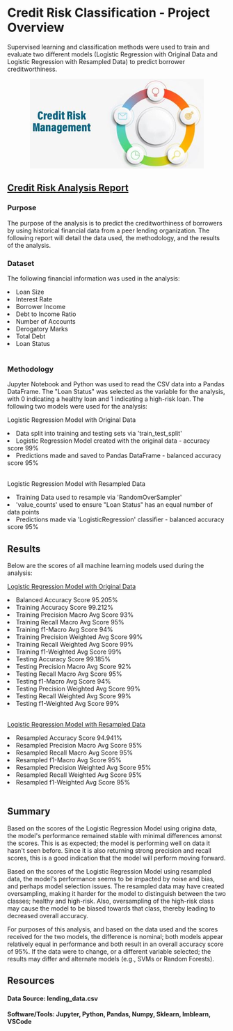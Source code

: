 # Credit Risk Classification - Project Overview
Supervised learning and classification methods were used to train and evaluate two different models (Logistic Regression with Original Data and Logistic Regression with Resampled Data) to predict borrower creditworthiness. 
<br>

<!-- <center><img src="Images/credit_arroworange.jpg"/></center> -->
<!-- <img src="Images/credit-risk-assessment.png"/> -->
<center>
<img src="Images/Credit-Risk-Management.jpg"/>
</center>
<!-- <center> <img height = 200 src="Images/robot.jpg"/></center> -->


## <u> Credit Risk Analysis Report </u>

### <b> Purpose </b>
The purpose of the analysis is to predict the creditworthiness of borrowers by using historical financial data from a peer lending organization. The following report will detail the data used, the methodology, and the results of the analysis.

### <b> Dataset </b>
The following financial information was used in the analysis:
<li> Loan Size </li>
<li> Interest Rate </li>
<li> Borrower Income </li>
<li> Debt to Income Ratio </li>
<li> Number of Accounts </li>
<li> Derogatory Marks </li>
<li> Total Debt </li>
<li> Loan Status </li>
<br>

### <b> Methodology </b>
Jupyter Notebook and Python was used to read the CSV data into a Pandas DataFrame. The "Loan Status" was selected as the variable for the analysis, with 0 indicating a healthy loan and 1 indicating a high-risk loan. The following two models were used for the analysis:

Logistic Regression Model with Original Data
<li> Data split into training and testing sets via 'train_test_split' </li>
<li> Logistic Regression Model created with the original data - accuracy score 99% </li>
<li> Predictions made and saved to Pandas DataFrame - balanced accuracy score 95%</li>
<br>

Logistic Regression Model with Resampled Data
<li> Training Data used to resample via 'RandomOverSampler' </li>
<li> 'value_counts' used to ensure "Loan Status" has an equal number of data points </li>
<li> Predictions made via 'LogisticRegression' classifier - balanced accuracy score 95% </li>

## Results
Below are the scores of all machine learning models used during the analysis:

<u> Logistic Regression Model with Original Data </u>
<li> Balanced Accuracy Score 95.205% </li>
<li> Training Accuracy Score 99.212% </li>
<li> Training Precision Macro Avg Score 93% </li>
<li> Training Recall Macro Avg Score 95% </li>
<li> Training f1-Macro Avg Score 94% </li>
<li> Training Precision Weighted Avg Score 99% </li>
<li> Training Recall Weighted Avg Score 99% </li>
<li> Training f1-Weighted Avg Score 99% </li>
<li> Testing Accuracy Score 99.185% </li>
<li> Testing Precision Macro Avg Score 92% </li>
<li> Testing Recall Macro Avg Score 95% </li>
<li> Testing f1-Macro Avg Score 94% </li>
<li> Testing Precision Weighted Avg Score 99% </li>
<li> Testing Recall Weighted Avg Score 99% </li>
<li> Testing f1-Weighted Avg Score 99% </li>
<br>

<u> Logistic Regression Model with Resampled Data </u>
<li> Resampled Accuracy Score 94.941% </li>
<li> Resampled Precision Macro Avg Score 95% </li>
<li> Resampled Recall Macro Avg Score 95% </li>
<li> Resampled f1-Macro Avg Score 95% </li>
<li> Resampled Precision Weighted Avg Score 95% </li>
<li> Resampled Recall Weighted Avg Score 95% </li>
<li> Resampled f1-Weighted Avg Score 95% </li>
<br>

## Summary
Based on the scores of the Logistic Regression Model using origina data, the model's performance remained stable with minimal differences amonst the scores. This is as expected; the model is performing well on data it hasn't seen before. Since it is also returning strong precision and recall scores, this is a good indication that the model will perform moving forward.

Based on the scores of the Logistic Regression Model using resampled data, the model's performance seems to be impacted by noise and bias, and perhaps model selection issues. The resampled data may have created oversampling, making it harder for the model to distinguish between the two classes; healthy and high-risk. Also, oversampling of the high-risk class may cause the model to be biased towards that class, thereby leading to decreased overall accuracy.

For purposes of this analysis, and based on the data used and the scores received for the two models, the difference is nominal; both models appear relatively equal in performance and both result in an overall accuracy score of 95%. If the data were to change, or a different variable selected; the results may differ and alternate models (e.g., SVMs or Random Forests).

## Resources
#### Data Source: lending_data.csv
#### Software/Tools: Jupyter, Python, Pandas, Numpy, Sklearn, Imblearn, VSCode